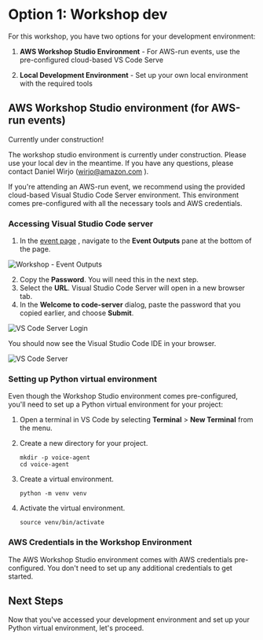 # Option 1: Workshop dev

For this workshop, you have two options for your development environment:

1. **AWS Workshop Studio Environment** - For AWS-run events, use the pre-configured cloud-based VS Code Serve
    
2. **Local Development Environment** - Set up your own local environment with the required tools
    


## AWS Workshop Studio environment (for AWS-run events)


Currently under construction!

The workshop studio environment is currently under construction. Please use your local dev in the meantime. If you have any questions, please contact Daniel Wirjo ([wirjo@amazon.com](mailto:wirjo@amazon.com) ).

If you're attending an AWS-run event, we recommend using the provided cloud-based Visual Studio Code Server environment. This environment comes pre-configured with all the necessary tools and AWS credentials.


### Accessing Visual Studio Code server


1. In the [event page](https://prod.workshops.aws/event/dashboard/) , navigate to the **Event Outputs** pane at the bottom of the page.

![Workshop - Event Outputs](https://static.us-east-1.prod.workshops.aws/public/80e2f4fb-7fe5-4c2c-88fb-fb5de05b1533/static/images/event-output.png)

2. Copy the **Password**. You will need this in the next step.
3. Select the **URL**. Visual Studio Code Server will open in a new browser tab.
4. In the **Welcome to code-server** dialog, paste the password that you copied earlier, and choose **Submit**.

![VS Code Server Login](https://static.us-east-1.prod.workshops.aws/public/80e2f4fb-7fe5-4c2c-88fb-fb5de05b1533/static/images/vscodeserver-login.png)

You should now see the Visual Studio Code IDE in your browser.

![VS Code Server](https://static.us-east-1.prod.workshops.aws/public/80e2f4fb-7fe5-4c2c-88fb-fb5de05b1533/static/images/vscodeserver.png)


### Setting up Python virtual environment


Even though the Workshop Studio environment comes pre-configured, you'll need to set up a Python virtual environment for your project:

1. Open a terminal in VS Code by selecting **Terminal** > **New Terminal** from the menu.
    
2. Create a new directory for your project.
    
    ```
    mkdir -p voice-agent
    cd voice-agent
    ```
    
3. Create a virtual environment.
    
    ```
    python -m venv venv
    ```
    
4. Activate the virtual environment.
    
    ```
    source venv/bin/activate
    ```
    


### AWS Credentials in the Workshop Environment


The AWS Workshop Studio environment comes with AWS credentials pre-configured. You don't need to set up any additional credentials to get started.


## Next Steps


Now that you've accessed your development environment and set up your Python virtual environment, let's proceed.
